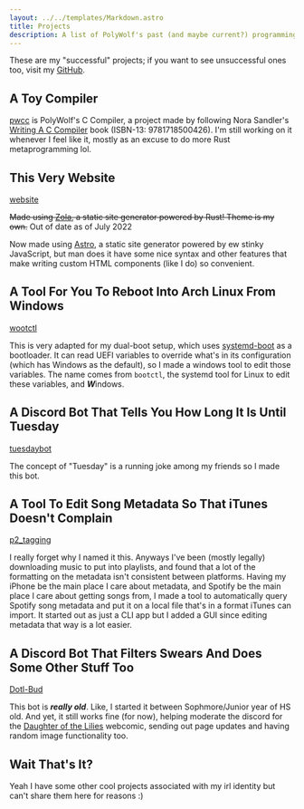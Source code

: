 ```yaml
---
layout: ../../templates/Markdown.astro
title: Projects
description: A list of PolyWolf's past (and maybe current?) programming projects
---
```


These are my "successful" projects; if you want to see unsuccessful ones too, visit my [GitHub](https://github.com/p0lyw0lf).

## A Toy Compiler
[pwcc](https://github.com/p0lyw0lf/pwcc) is PolyWolf's C Compiler, a project made by following Nora Sandler's [Writing A C Compiler](https://nostarch.com/writing-c-compiler) book (ISBN-13: 9781718500426). I'm still working on it whenever I feel like it, mostly as an excuse to do more Rust metaprogramming lol.

## This Very Website
[website](https://github.com/p0lyw0lf/website)

~~Made using [Zola](https://www.getzola.org/), a static site generator powered by Rust! Theme is my own.~~ Out of date as of July 2022

Now made using [Astro](https://astro.build/), a static site generator powered by ew stinky JavaScript, but man does it have some nice syntax and other features that make writing custom HTML components (like I do) so convenient.

## A Tool For You To Reboot Into Arch Linux From Windows
[wootctl](https://github.com/p0lyw0lf/wootctl)

This is very adapted for my dual-boot setup, which uses [systemd-boot](https://wiki.archlinux.org/title/Systemd-boot) as a bootloader. It can read UEFI variables to override what's in its configuration (which has Windows as the default), so I made a windows tool to edit those variables. The name comes from `bootctl`, the systemd tool for Linux to edit these variables, and ***W***indows.

## A Discord Bot That Tells You How Long It Is Until Tuesday
[tuesdaybot](https://github.com/p0lyw0lf/tuesdaybot)

The concept of "Tuesday" is a running joke among my friends so I made this bot.

## A Tool To Edit Song Metadata So That iTunes Doesn't Complain
[p2_tagging](https://github.com/p0lyw0lf/p2_tagging)

I really forget why I named it this. Anyways I've been (mostly legally) downloading music to put into playlists, and found that a lot of the formatting on the metadata isn't consistent between platforms. Having my iPhone be the main place I care about metadata, and Spotify be the main place I care about getting songs from, I made a tool to automatically query Spotify song metadata and put it on a local file that's in a format iTunes can import. It started out as just a CLI app but I added a GUI since editing metadata that way is a lot easier.

## A Discord Bot That Filters Swears And Does Some Other Stuff Too
[Dotl-Bud](https://github.com/p0lyw0lf/DotL-Bud)

This bot is ***really old***. Like, I started it between Sophmore/Junior year of HS old. And yet, it still works fine (for now), helping moderate the discord for the [Daughter of the Lilies](https://www.daughterofthelilies.com/dotl/part-1-a-girl-with-no-face) webcomic, sending out page updates and having random image functionality too.

## Wait That's It?
Yeah I have some other cool projects associated with my irl identity but can't share them here for reasons :)
